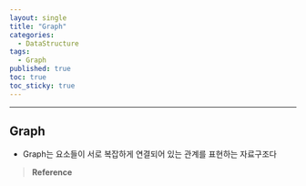 ```yaml
---
layout: single
title: "Graph"
categories:
  - DataStructure
tags:
  - Graph
published: true
toc: true
toc_sticky: true
---
```

----

## Graph
- Graph는 요소들이 서로 복잡하게 연결되어 있는 관계를 표현하는 자료구조다


>**Reference**
>> 
